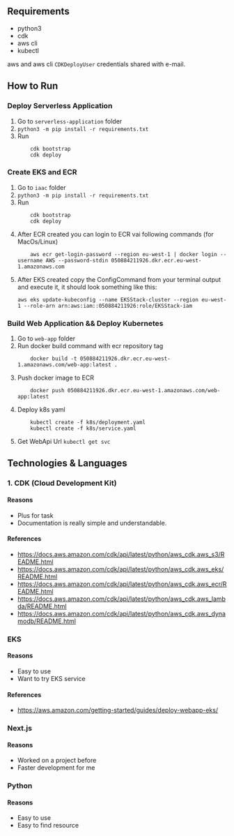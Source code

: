 ## Requirements

* python3
* cdk
* aws cli
* kubectl

aws and aws cli `CDKDeployUser` credentials shared with e-mail.

## How to Run

### Deploy Serverless Application
1. Go to `serverless-application` folder
2. `python3 -m pip install -r requirements.txt ` 
3. Run
    ```
        cdk bootstrap
        cdk deploy
    ```

### Create EKS and ECR
1. Go to `iaac` folder
2. `python3 -m pip install -r requirements.txt ` 
3. Run 
    ```
        cdk bootstrap
        cdk deploy
    ```
4. After ECR created you can login to ECR vai following commands (for MacOs/Linux)
    ```
        aws ecr get-login-password --region eu-west-1 | docker login --username AWS --password-stdin 050884211926.dkr.ecr.eu-west-1.amazonaws.com
    ```
5. After EKS created copy the ConfigCommand from your terminal output and execute it, it should look something like this:
    ```
    aws eks update-kubeconfig --name EKSStack-cluster --region eu-west-1 --role-arn arn:aws:iam::050884211926:role/EKSStack-iam
    ```

### Build Web Application && Deploy Kubernetes
1. Go to `web-app` folder
2. Run docker build command with ecr repository tag
    ```
        docker build -t 050884211926.dkr.ecr.eu-west-1.amazonaws.com/web-app:latest .
    ```
3. Push docker image to ECR
    ```
        docker push 050884211926.dkr.ecr.eu-west-1.amazonaws.com/web-app:latest
    ```
4. Deploy k8s yaml
    ```
        kubectl create -f k8s/deployment.yaml
        kubectl create -f k8s/service.yaml
    ```
5. Get WebApi Url
    `kubectl get svc`



## Technologies & Languages

### 1. CDK (Cloud Development Kit)
#### Reasons
* Plus for task 
* Documentation is really simple and understandable.
#### References
* https://docs.aws.amazon.com/cdk/api/latest/python/aws_cdk.aws_s3/README.html
* https://docs.aws.amazon.com/cdk/api/latest/python/aws_cdk.aws_eks/README.html
* https://docs.aws.amazon.com/cdk/api/latest/python/aws_cdk.aws_ecr/README.html
* https://docs.aws.amazon.com/cdk/api/latest/python/aws_cdk.aws_lambda/README.html
* https://docs.aws.amazon.com/cdk/api/latest/python/aws_cdk.aws_dynamodb/README.html

### EKS
#### Reasons
* Easy to use
* Want to try EKS service
#### References
* https://aws.amazon.com/getting-started/guides/deploy-webapp-eks/

### Next.js
#### Reasons
* Worked on a project before
* Faster development for me

### Python
#### Reasons
* Easy to use 
* Easy to find resource

    
    